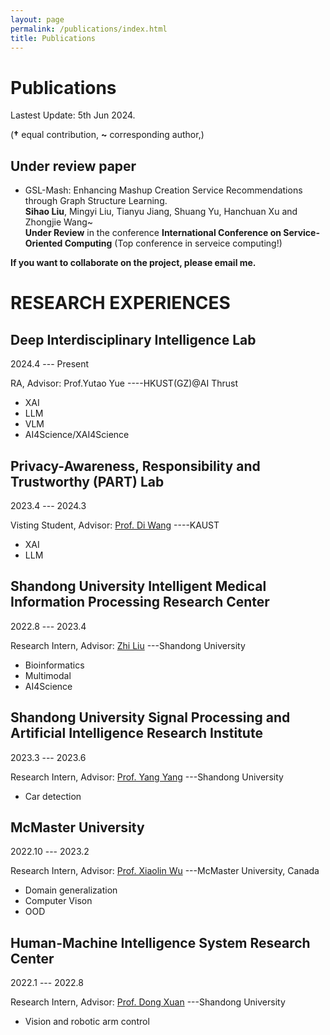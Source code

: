 ```yaml
---
layout: page
permalink: /publications/index.html
title: Publications
---
```


# Publications

Lastest Update: 5th Jun 2024.


(**†** equal contribution, **~** corresponding author,)


<!-- ## Conference Paper -->
<!-- - [Faithful Vision-Language Interpretation via Concept Bottleneck Models](https://openreview.net/forum?id=rp0EdI8X4e)
<br>**Songning Lai†**, Lijie Hu~†, Junxiao Wang, Laure Berti and Di Wang~<br> **ICLR2024** (CCF None)

- (Oral & **Best Paper Award**)[Predicting Lysine Phosphoglycerylation Sites using Bidirectional Encoder Representations with Transformers & Protein Feature Extraction and Selection](https://ieeexplore.ieee.org/abstract/document/9979871/)
<br>**Songning Lai**, Xifeng Hu, Jing Han, Chun Wang, Subhas Mukhopadhyay, Zhi Liu~ and Lan Ye~<br> 2022 15th International Congress on Image and Signal Processing, BioMedical Engineering and Informatics (**CISP-BMEI 2022**).(Tsinghua B)

- [Shared and private information learning in multimodal sentiment analysis with deep modal alignment and self-supervised multi-task learning](https://arxiv.org/pdf/2305.08473)
<br>**Songning Lai†**, Jiakang Li†, Guinan Guo, Xifeng Hu, Yulong Li, Yuan Tan, Zichen Song, Yutong Liu, Zhaoxia Ren~, Chun Wang~, Danmin Miao~ and Zhi Liu~<br> **IJCNN2024** (CCF C) -->

<!-- ## Journal -->

<!-- - Multimodal Sentiment Analysis: A Survey. [[pdf]](https://www.sciencedirect.com/science/article/abs/pii/S0141938223001968) <br>**Songning Lai**, Haoxuan Xu, Xifeng Hu, Zhaoxia Ren~ and Zhi Liu~<br>
**Accepted** in the journal **Displays**(JCR Q1(IF:4.3)).

- Cross-domain car detection model with integrated convolutional block attention mechanism. [[pdf]](https://www.sciencedirect.com/science/article/pii/S0262885623002081) <br>Haoxuan Xu†, **Songning Lai†** and Yang Yang~<br>
**Accepted** in the journal **Image and Vision Computing** (JCR Q1(IF:4.7) CCF C). -->


## Under review paper
- GSL-Mash: Enhancing Mashup Creation Service Recommendations through Graph Structure Learning. <br>**Sihao Liu**, Mingyi Liu, Tianyu Jiang, Shuang Yu, Hanchuan Xu and Zhongjie Wang~<br>
**Under Review** in the conference **International Conference on Service-Oriented Computing** (Top conference in serveice computing!)

<!-- ## Working paper
- Some projects about XAI/LLM will be submitted to NIPS2024/EMNLP2024/ICLR2024 -->

**If you want to collaborate on the project, please email me.**





#  RESEARCH EXPERIENCES

## Deep Interdisciplinary Intelligence Lab

2024.4 --- Present

RA, Advisor: Prof.Yutao Yue ----HKUST(GZ)@AI Thrust

- XAI
- LLM
- VLM
- AI4Science/XAI4Science

## Privacy-Awareness, Responsibility and Trustworthy (PART) Lab

2023.4 --- 2024.3

Visting Student, Advisor: [Prof. Di Wang](https://cemse.kaust.edu.sa/cs/people/person/di-wang) ----KAUST

- XAI
- LLM

## Shandong University Intelligent Medical Information Processing Research Center

2022.8 --- 2023.4

Research Intern, Advisor: [Zhi Liu](https://faculty.sdu.edu.cn/liuzhi1/zh_CN/index/538797/list/index.htm) ---Shandong University

- Bioinformatics
- Multimodal
- AI4Science

  
## Shandong University Signal Processing and Artificial Intelligence Research Institute

2023.3 --- 2023.6

Research Intern, Advisor: [Prof. Yang Yang](https://faculty.sdu.edu.cn/yangyang/zh_CN/index/11881/list/index.htm) ---Shandong University

- Car detection

## McMaster University

2022.10 --- 2023.2

Research Intern, Advisor: [Prof. Xiaolin Wu](https://faculty.sdu.edu.cn/liuzhi1/zh_CN/index/538797/list/index.htm) ---McMaster University, Canada

- Domain generalization
- Computer Vison
- OOD

## Human-Machine Intelligence System Research Center

2022.1 --- 2022.8

Research Intern, Advisor: [Prof. Dong Xuan](https://web.cse.ohio-state.edu/~xuan.3/) ---Shandong University

- Vision and robotic arm control


